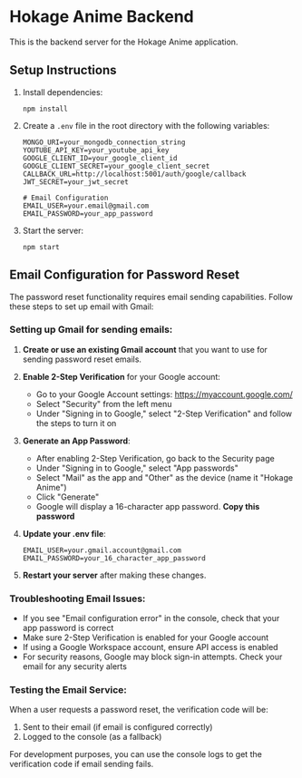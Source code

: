 # Hokage Anime Backend

This is the backend server for the Hokage Anime application.

## Setup Instructions

1. Install dependencies:
   ```
   npm install
   ```

2. Create a `.env` file in the root directory with the following variables:
   ```
   MONGO_URI=your_mongodb_connection_string
   YOUTUBE_API_KEY=your_youtube_api_key
   GOOGLE_CLIENT_ID=your_google_client_id
   GOOGLE_CLIENT_SECRET=your_google_client_secret
   CALLBACK_URL=http://localhost:5001/auth/google/callback
   JWT_SECRET=your_jwt_secret
   
   # Email Configuration
   EMAIL_USER=your.email@gmail.com
   EMAIL_PASSWORD=your_app_password
   ```

3. Start the server:
   ```
   npm start
   ```

## Email Configuration for Password Reset

The password reset functionality requires email sending capabilities. Follow these steps to set up email with Gmail:

### Setting up Gmail for sending emails:

1. **Create or use an existing Gmail account** that you want to use for sending password reset emails.

2. **Enable 2-Step Verification** for your Google account:
   - Go to your Google Account settings: https://myaccount.google.com/
   - Select "Security" from the left menu
   - Under "Signing in to Google," select "2-Step Verification" and follow the steps to turn it on

3. **Generate an App Password**:
   - After enabling 2-Step Verification, go back to the Security page
   - Under "Signing in to Google," select "App passwords"
   - Select "Mail" as the app and "Other" as the device (name it "Hokage Anime")
   - Click "Generate"
   - Google will display a 16-character app password. **Copy this password**

4. **Update your .env file**:
   ```
   EMAIL_USER=your.gmail.account@gmail.com
   EMAIL_PASSWORD=your_16_character_app_password
   ```

5. **Restart your server** after making these changes.

### Troubleshooting Email Issues:

- If you see "Email configuration error" in the console, check that your app password is correct
- Make sure 2-Step Verification is enabled for your Google account
- If using a Google Workspace account, ensure API access is enabled
- For security reasons, Google may block sign-in attempts. Check your email for any security alerts

### Testing the Email Service:

When a user requests a password reset, the verification code will be:
1. Sent to their email (if email is configured correctly)
2. Logged to the console (as a fallback)

For development purposes, you can use the console logs to get the verification code if email sending fails. 